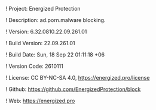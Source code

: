 ! Project: Energized Protection

! Description: ad.porn.malware blocking.

! Version: 6.32.0810.22.09.261.01

! Build Version: 22.09.261.01

! Build Date: Sun, 18 Sep 22 01:11:18 +06

! Version Code: 2610111

! License: CC BY-NC-SA 4.0, https://energized.pro/license

! Github: https://github.com/EnergizedProtection/block

! Web: https://energized.pro
